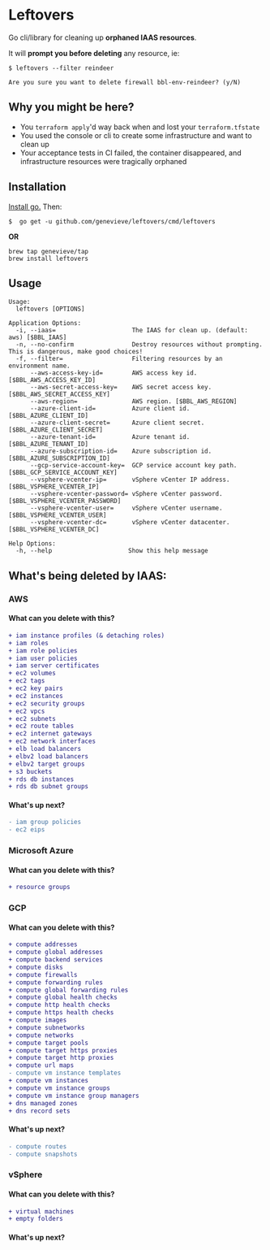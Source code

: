 # Leftovers

Go cli/library for cleaning up **orphaned IAAS resources**.

It will **prompt you before deleting** any resource, ie:

```
$ leftovers --filter reindeer

Are you sure you want to delete firewall bbl-env-reindeer? (y/N)
```



## Why you might be here?
- You `terraform apply`'d way back when and lost your `terraform.tfstate`
- You used the console or cli to create some infrastructure and want to clean up
- Your acceptance tests in CI failed, the container disappeared, and
infrastructure resources were tragically orphaned



## Installation

[Install go.](https://golang.org/doc/install) Then:

```
$  go get -u github.com/genevieve/leftovers/cmd/leftovers
```

**OR**

```
brew tap genevieve/tap
brew install leftovers
```



## Usage

```
Usage:
  leftovers [OPTIONS]

Application Options:
  -i, --iaas=                     The IAAS for clean up. (default: aws) [$BBL_IAAS]
  -n, --no-confirm                Destroy resources without prompting. This is dangerous, make good choices!
  -f, --filter=                   Filtering resources by an environment name.
      --aws-access-key-id=        AWS access key id. [$BBL_AWS_ACCESS_KEY_ID]
      --aws-secret-access-key=    AWS secret access key. [$BBL_AWS_SECRET_ACCESS_KEY]
      --aws-region=               AWS region. [$BBL_AWS_REGION]
      --azure-client-id=          Azure client id. [$BBL_AZURE_CLIENT_ID]
      --azure-client-secret=      Azure client secret. [$BBL_AZURE_CLIENT_SECRET]
      --azure-tenant-id=          Azure tenant id. [$BBL_AZURE_TENANT_ID]
      --azure-subscription-id=    Azure subscription id. [$BBL_AZURE_SUBSCRIPTION_ID]
      --gcp-service-account-key=  GCP service account key path. [$BBL_GCP_SERVICE_ACCOUNT_KEY]
      --vsphere-vcenter-ip=       vSphere vCenter IP address. [$BBL_VSPHERE_VCENTER_IP]
      --vsphere-vcenter-password= vSphere vCenter password. [$BBL_VSPHERE_VCENTER_PASSWORD]
      --vsphere-vcenter-user=     vSphere vCenter username. [$BBL_VSPHERE_VCENTER_USER]
      --vsphere-vcenter-dc=       vSphere vCenter datacenter. [$BBL_VSPHERE_VCENTER_DC]

Help Options:
  -h, --help                     Show this help message
```



## What's being deleted by IAAS:

### AWS
#### What can you delete with this?

  ```diff
  + iam instance profiles (& detaching roles)
  + iam roles
  + iam role policies
  + iam user policies
  + iam server certificates
  + ec2 volumes
  + ec2 tags
  + ec2 key pairs
  + ec2 instances
  + ec2 security groups
  + ec2 vpcs
  + ec2 subnets
  + ec2 route tables
  + ec2 internet gateways
  + ec2 network interfaces
  + elb load balancers
  + elbv2 load balancers
  + elbv2 target groups
  + s3 buckets
  + rds db instances
  + rds db subnet groups
  ```

#### What's up next?

  ```diff
  - iam group policies
  - ec2 eips
  ```

### Microsoft Azure

#### What can you delete with this?

  ```diff
  + resource groups
  ```

### GCP

#### What can you delete with this?

  ```diff
  + compute addresses
  + compute global addresses
  + compute backend services
  + compute disks
  + compute firewalls
  + compute forwarding rules
  + compute global forwarding rules
  + compute global health checks
  + compute http health checks
  + compute https health checks
  + compute images
  + compute subnetworks
  + compute networks
  + compute target pools
  + compute target https proxies
  + compute target http proxies
  + compute url maps
  - compute vm instance templates
  + compute vm instances
  + compute vm instance groups
  + compute vm instance group managers
  + dns managed zones
  + dns record sets
  ```
#### What's up next?

  ```diff
  - compute routes
  - compute snapshots
  ```

### vSphere

#### What can you delete with this?

  ```diff
  + virtual machines
  + empty folders
  ```

#### What's up next?

